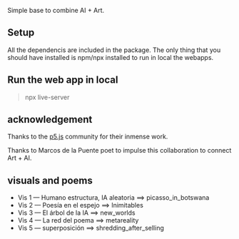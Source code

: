
Simple base to combine AI + Art.

## Setup

All the dependencis are included in the package. The only thing that you should have installed is npm/npx installed to run in local the webapps.

## Run the web app in local

> npx live-server

## acknowledgement

Thanks to the [p5.js](https://p5js.org) community for their inmense work.

Thanks to Marcos de la Puente poet to impulse this collaboration to connect Art + AI.

## visuals and poems

- Vis 1  — Humano estructura, IA aleatoria	==>  picasso_in_botswana
- Vis 2  — 	Poesía en el espejo		        ==>  Inimitables
- Vis 3  —	El árbol de la IA		        ==> new_worlds
- Vis 4  —	La red del poema		        ==> metareality
- Vis 5  —	superposición			        ==> shredding_after_selling